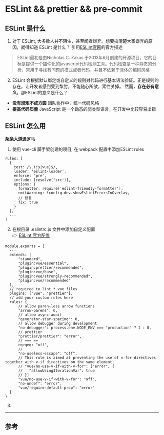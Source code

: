 # ESLint && prettier && pre-commit

## ESLint 是什么
1. 对于 ESLint, 大多数人并不陌生，甚至闻者嫌弃。想要搞清楚大家嫌弃的原因，就得知道 ESLint 是什么？ 引用[ESLint官网](https://cn.eslint.org/)的官方描述

> ESLint最初是由Nicholas C. Zakas 于2013年6月创建的开源项目。它的目标是提供一个插件化的javascript代码检测工具。代码检查是一种静态的分析，常用于寻找有问题的模式或者代码，并且不依赖于具体的编码风格

2. ESLint 会根据默认绑定或自定义的规则对代码进行基本语法验证。正是规则的存在，让开发者感到受到掣肘，不能随心所欲，索性关掉。 然而，**存在必有意义**。那ESLint的意义是什么？
- **没有规矩不成方圆**  团队协作中，统一代码风格
- **提高代码质量**  JavaScript 是一个动态的弱类型语言，在开发中比较容易出错

## ESLint 怎么用
**条条大道通罗马**

1. 使用 vue-cli 脚手架创建的项目, 在 webpack 配置中添加ESLint rules
```
rules: [
  {
    test: /\.(js|vue)$/,
    loader: 'eslint-loader',
    enforce: 'pre',
    include: [resolve('src')],
    options: {
      formatter: require('eslint-friendly-formatter'),
      emitWarning: !config.dev.showEslintErrorsInOverlay,
      // 修复
      fix: true
    }
  },
  ···
]
```
2. 在根目录 .eslintrc.js 文件中添加自定义配置  
👉 [ESLint 官方配置](http://eslint.cn/docs/user-guide/configuring)
```
module.exports = {
  ···
  extends: [
      "standard",
      "plugin:vue/essential",
      "plugin:prettier/recommended",
      "plugin:vue/base",
      "plugin:vue/strongly-recommended",
      "plugin:vue/recommended"
  ],
  // required to lint *.vue files
  plugins: ["vue", "prettier"],
  // add your custom rules here
  rules: {
      // allow paren-less arrow functions
      "arrow-parens": 0,
      // allow async-await
      "generator-star-spacing": 0,
      // allow debugger during development
      "no-debugger": process.env.NODE_ENV === "production" ? 2 : 0,
      // prettier
      "prettier/prettier": "error",
      // === ==
      eqeqeq: "off",
      //
      "no-useless-escape": "off",
      // This rule is aimed at preventing the use of v-for directives together with v-if directives on the same element.
      // "vue/no-use-v-if-with-v-for": ["error", {
      //   "allowUsingIterationVar": true
      // }]
      "vue/no-use-v-if-with-v-for": "off",
      "no-undef": "error",
      "vue/require-default-prop": "error"
  }
}
```

3. 
***

## 参考
